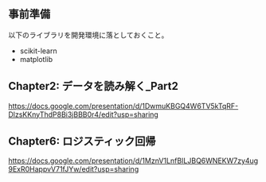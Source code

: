 
<!-- START doctoc -->
<!-- END doctoc -->

## 事前準備
以下のライブラリを開発環境に落としておくこと。
- scikit-learn
- matplotlib

## Chapter2: データを読み解く_Part2
https://docs.google.com/presentation/d/1DwmuKBGQ4W6TV5kTqRF-DlzsKKnyThdP8Bi3jBBB0r4/edit?usp=sharing

## Chapter6: ロジスティック回帰
https://docs.google.com/presentation/d/1MznV1LnfBILJBQ6WNEKW7zy4ug9ExR0HappvV71fJYw/edit?usp=sharing